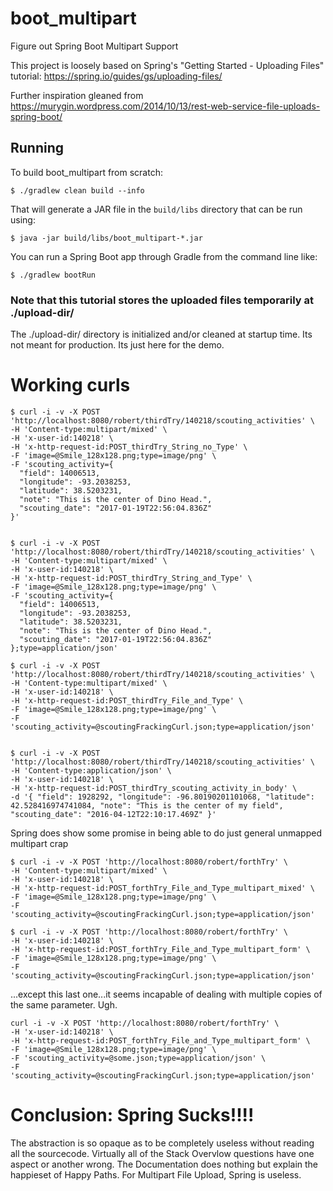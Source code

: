 # boot_multipart
Figure out Spring Boot Multipart Support

This project is loosely based on Spring's "Getting Started - Uploading Files" tutorial:
https://spring.io/guides/gs/uploading-files/

Further inspiration gleaned from https://murygin.wordpress.com/2014/10/13/rest-web-service-file-uploads-spring-boot/

## Running

To build boot_multipart from scratch:

```
$ ./gradlew clean build --info
```

That will generate a JAR file in the `build/libs` directory that can be run using:

```
$ java -jar build/libs/boot_multipart-*.jar
```

You can run a Spring Boot app through Gradle from the command line like:
```
$ ./gradlew bootRun

```

### Note that this tutorial stores the uploaded files temporarily at ./upload-dir/

The ./upload-dir/ directory is initialized and/or cleaned at startup time.  Its not meant for production.  Its just
here for the demo.

# Working curls

```
$ curl -i -v -X POST 'http://localhost:8080/robert/thirdTry/140218/scouting_activities' \
-H 'Content-type:multipart/mixed' \
-H 'x-user-id:140218' \
-H 'x-http-request-id:POST_thirdTry_String_no_Type' \
-F 'image=@Smile_128x128.png;type=image/png' \
-F 'scouting_activity={
  "field": 14006513,
  "longitude": -93.2038253,
  "latitude": 38.5203231,
  "note": "This is the center of Dino Head.",
  "scouting_date": "2017-01-19T22:56:04.836Z"
}'


$ curl -i -v -X POST 'http://localhost:8080/robert/thirdTry/140218/scouting_activities' \
-H 'Content-type:multipart/mixed' \
-H 'x-user-id:140218' \
-H 'x-http-request-id:POST_thirdTry_String_and_Type' \
-F 'image=@Smile_128x128.png;type=image/png' \
-F 'scouting_activity={
  "field": 14006513,
  "longitude": -93.2038253,
  "latitude": 38.5203231,
  "note": "This is the center of Dino Head.",
  "scouting_date": "2017-01-19T22:56:04.836Z"
};type=application/json'

$ curl -i -v -X POST 'http://localhost:8080/robert/thirdTry/140218/scouting_activities' \
-H 'Content-type:multipart/mixed' \
-H 'x-user-id:140218' \
-H 'x-http-request-id:POST_thirdTry_File_and_Type' \
-F 'image=@Smile_128x128.png;type=image/png' \
-F 'scouting_activity=@scoutingFrackingCurl.json;type=application/json'


$ curl -i -v -X POST 'http://localhost:8080/robert/thirdTry/140218/scouting_activities' \
-H 'Content-type:application/json' \
-H 'x-user-id:140218' \
-H 'x-http-request-id:POST_thirdTry_scouting_activity_in_body' \
-d '{ "field": 1928292, "longitude": -96.80190201101068, "latitude": 42.528416974741084, "note": "This is the center of my field", "scouting_date": "2016-04-12T22:10:17.469Z" }'
```

Spring does show some promise in being able to do just general unmapped multipart crap

```
$ curl -i -v -X POST 'http://localhost:8080/robert/forthTry' \
-H 'Content-type:multipart/mixed' \
-H 'x-user-id:140218' \
-H 'x-http-request-id:POST_forthTry_File_and_Type_multipart_mixed' \
-F 'image=@Smile_128x128.png;type=image/png' \
-F 'scouting_activity=@scoutingFrackingCurl.json;type=application/json'

$ curl -i -v -X POST 'http://localhost:8080/robert/forthTry' \
-H 'x-user-id:140218' \
-H 'x-http-request-id:POST_forthTry_File_and_Type_multipart_form' \
-F 'image=@Smile_128x128.png;type=image/png' \
-F 'scouting_activity=@scoutingFrackingCurl.json;type=application/json'
```

...except this last one...it seems incapable of dealing with multiple copies of the same parameter.  Ugh.

```
curl -i -v -X POST 'http://localhost:8080/robert/forthTry' \
-H 'x-user-id:140218' \
-H 'x-http-request-id:POST_forthTry_File_and_Type_multipart_form' \
-F 'image=@Smile_128x128.png;type=image/png' \
-F 'scouting_activity=@some.json;type=application/json' \
-F 'scouting_activity=@scoutingFrackingCurl.json;type=application/json'
```

# Conclusion:  Spring Sucks!!!!

The abstraction is so opaque as to be completely useless without reading all the sourcecode.  Virtually all of the
Stack Overvlow questions have one aspect or another wrong.  The Documentation does nothing but explain the happieset
of Happy Paths.  For Multipart File Upload, Spring is useless.
